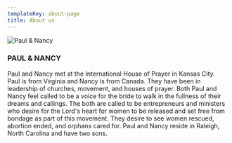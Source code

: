 ```yaml
---
templateKey: about-page
title: About us
---
```

![Paul & Nancy](/img/paulandnancy.jpg "Paul & Nancy")

### PAUL & NANCY

Paul and Nancy met at the International House of Prayer in Kansas City. Paul is from Virginia and Nancy is from Canada. They have been in leadership of churches, movement, and houses of prayer. Both Paul and Nancy feel called to be a voice for the bride to walk in the fullness of their dreams and callings. The both are called to be entrepreneurs and ministers who desire for the Lord's heart for women to be released and set free from bondage as part of this movement.  They desire to see women rescued, abortion ended, and orphans cared for. Paul and Nancy reside in Raleigh, North Carolina and have two sons.

